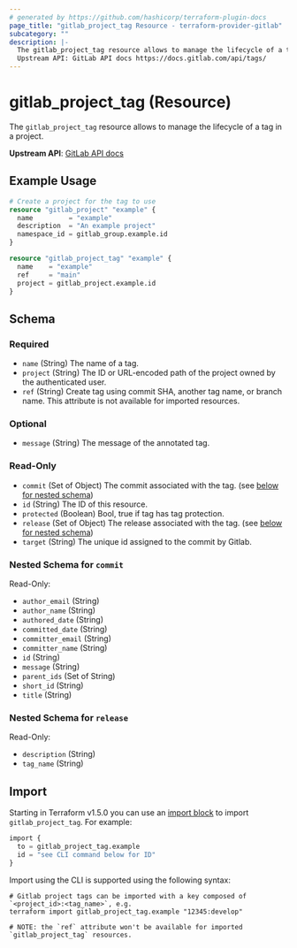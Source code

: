 ```yaml
---
# generated by https://github.com/hashicorp/terraform-plugin-docs
page_title: "gitlab_project_tag Resource - terraform-provider-gitlab"
subcategory: ""
description: |-
  The gitlab_project_tag resource allows to manage the lifecycle of a tag in a project.
  Upstream API: GitLab API docs https://docs.gitlab.com/api/tags/
---
```


# gitlab_project_tag (Resource)

The `gitlab_project_tag` resource allows to manage the lifecycle of a tag in a project.

**Upstream API**: [GitLab API docs](https://docs.gitlab.com/api/tags/)

## Example Usage

```terraform
# Create a project for the tag to use
resource "gitlab_project" "example" {
  name         = "example"
  description  = "An example project"
  namespace_id = gitlab_group.example.id
}

resource "gitlab_project_tag" "example" {
  name    = "example"
  ref     = "main"
  project = gitlab_project.example.id
}
```

<!-- schema generated by tfplugindocs -->
## Schema

### Required

- `name` (String) The name of a tag.
- `project` (String) The ID or URL-encoded path of the project owned by the authenticated user.
- `ref` (String) Create tag using commit SHA, another tag name, or branch name. This attribute is not available for imported resources.

### Optional

- `message` (String) The message of the annotated tag.

### Read-Only

- `commit` (Set of Object) The commit associated with the tag. (see [below for nested schema](#nestedatt--commit))
- `id` (String) The ID of this resource.
- `protected` (Boolean) Bool, true if tag has tag protection.
- `release` (Set of Object) The release associated with the tag. (see [below for nested schema](#nestedatt--release))
- `target` (String) The unique id assigned to the commit by Gitlab.

<a id="nestedatt--commit"></a>
### Nested Schema for `commit`

Read-Only:

- `author_email` (String)
- `author_name` (String)
- `authored_date` (String)
- `committed_date` (String)
- `committer_email` (String)
- `committer_name` (String)
- `id` (String)
- `message` (String)
- `parent_ids` (Set of String)
- `short_id` (String)
- `title` (String)


<a id="nestedatt--release"></a>
### Nested Schema for `release`

Read-Only:

- `description` (String)
- `tag_name` (String)

## Import

Starting in Terraform v1.5.0 you can use an [import block](https://developer.hashicorp.com/terraform/language/import) to import `gitlab_project_tag`. For example:
```terraform
import {
  to = gitlab_project_tag.example
  id = "see CLI command below for ID"
}
```

Import using the CLI is supported using the following syntax:

```shell
# Gitlab project tags can be imported with a key composed of `<project_id>:<tag_name>`, e.g.
terraform import gitlab_project_tag.example "12345:develop"

# NOTE: the `ref` attribute won't be available for imported `gitlab_project_tag` resources.
```
